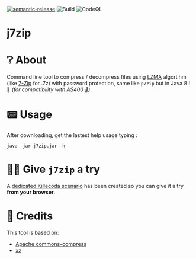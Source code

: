 [![semantic-release](https://img.shields.io/badge/%20%20%F0%9F%93%A6%F0%9F%9A%80-semantic--release-e10079.svg)](https://github.com/semantic-release/semantic-release)
![Build](https://github.com/opt-nc/j7zip/actions/workflows/test-release.yml/badge.svg)
![CodeQL](https://github.com/opt-nc/j7zip/actions/workflows/codeql-analysis.yml/badge.svg)

#  j7zip

# ❔ About

Command line tool to compress / decompress files using [LZMA](https://www.7-zip.org/sdk.html) algortihm (like [7-Zip](https://www.7-zip.org) for .7z) with password protection, same like `p7zip` but in Java 8 ! :drum: _(for compatibility with AS400 :vhs:)_

# :pager: Usage 

After downloading, get the lastest help usage typing :
```shell
java -jar j7zip.jar -h
```

# 🧑‍🎓 Give `j7zip` a try

A [dedicated Killecoda scenario](https://killercoda.com/opt-labs/course/devops-tools/j7zip) has been created
so you can give it a try **from your browser**.

# 🙏 Credits

This tool is based on:

- [Apache commons-compress](https://commons.apache.org/proper/commons-compress/)
- [xz](https://tukaani.org/xz/java.html)

